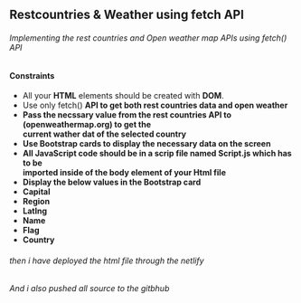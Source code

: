 <h2>Restcountries & Weather using fetch API</h2>
<h6>Implementing the rest countries and Open weather map APIs using fetch() API</h6>
<h4>Constraints</h4>
<ul>
  <li>All your <b>HTML</b> elements should be created with <b>DOM</b>.</li>
  <li>Use only fetch() <b>API<b> to get both rest countries data and open weather</li>
  <li>Pass the necssary value from the rest countries <b>API</b> to <a link>(openweathermap.org) to get the<br>current wather dat of the selected country</li>
  <li>Use Bootstrap cards to display the necessary data on the screen</li>
    <li>All JavaScript code should be in a scrip file named Script.js which has to be <br>imported inside of the  body element of your Html file</li>
    <li>Display the below values in the Bootstrap card</li>
    <li>Capital</li>
    <li>Region</li>
    <li>Latlng</li>
    <li>Name</li>
    <li>Flag</li>
    <li>Country</li>
</ul>
<h6>then i have deployed the html file through the netlify</h6>
<h6>And i also pushed all source to the gitbhub</h6>
